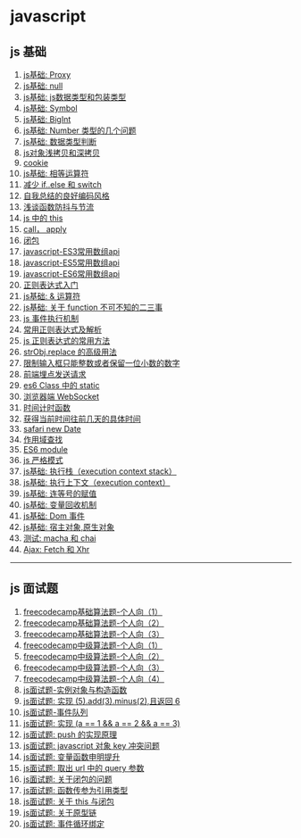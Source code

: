 <!--
 * @Descripttion: js 文章列表
 * @Author: tom-z(spirit108@foxmail.com)
 * @Date: 2019-12-06 08:47:59
 * @LastEditors: tom-z(spirit108@foxmail.com)
 * @LastEditTime: 2021-02-13 21:41:31
 -->
# javascript
## js 基础
1. [js基础: Proxy](./2010/201004.md)
2. [js基础: null](./2011/201101.md)
3. [js基础: js数据类型和包装类型](./2011/201102.md)
4. [js基础: Symbol](./2011/201103.md)
5. [js基础: BigInt](./2011/201104.md)
6. [js基础: Number 类型的几个问题](./2011/201105.md)
7. [js基础: 数据类型判断](./2012/201201.md)
8. [js对象浅拷贝和深拷贝](./1811/181108.md)
9. [cookie](./1811/181109.md)
10. [js基础: 相等运算符](./2012/201206.md)
11. [减少 if..else 和 switch](./1901/190101.md)
12. [自我总结的良好编码风格](./1902/02.md)
13. [浅谈函数防抖与节流](./1902/190201.md)
14. [js 中的 this](./1902/09.md)
15. [call， apply](./1902/10.md)
16. [闭包](./1903/190301.md)
17. [javascript-ES3常用数组api](./1904/190401.md)
18. [javascript-ES5常用数组api](./1904/190402.md)
19. [javascript-ES6常用数组api](./1904/190403.md)
20. [正则表达式入门](./1904/190405.md)
21. [js基础: & 运算符](./2012/201209.md)
22. [js基础: 关于 function 不可不知的二三事](./2012/201204.md)
23. [js 事件执行机制](./1904/190407.md)
24. [常用正则表达式及解析](./1909/190901.md)
25. [js 正则表达式的常用方法](./1909/190902.md)
26. [strObj.replace 的高级用法](./1909/190903.md)
27. [限制输入框只能整数或者保留一位小数的数字](./1910/191001.md)
28. [前端埋点发送请求](./1912/191201.md)
29. [es6 Class 中的 static](./1912/191202.md)
30. [浏览器端 WebSocket](./2002/200201.md)
31. [时间计时函数](./2002/200202.md)
32. [获得当前时间往前几天的具体时间](./2002/200203.md)
33. [safari new Date](./2008/200801.md)
34. [作用域查找](./2010/201001.md)
35. [ES6 module](./2010/201002.md)
36. [js 严格模式](./2010/201003.md)
37. [js基础: 执行栈（execution context stack）](./2012/201202.md)
38. [js基础: 执行上下文（execution context）](./2012/201203.md)
39. [js基础: 连等号的赋值](./2012/201210.md)
40. [js基础: 变量回收机制](./2012/201211.md)
41. [js基础: Dom 事件](./2012/201213.md)
42. [js基础: 宿主对象,原生对象](./2101/210102.md)
43. [测试: macha 和 chai ](./2101/210103.md)
44. [Ajax: Fetch 和 Xhr](./2101/210104.md)

------

## js 面试题
1. [freecodecamp基础算法题-个人向（1）](./1811/181101.md)
2. [freecodecamp基础算法题-个人向（2）](./1811/181102.md)
3. [freecodecamp基础算法题-个人向（3）](./1811/181103.md)
4. [freecodecamp中级算法题-个人向（1）](./1811/181104.md)
5. [freecodecamp中级算法题-个人向（2）](./1811/181105.md)
6. [freecodecamp中级算法题-个人向（3）](./1811/181106.md)
7. [freecodecamp中级算法题-个人向（4）](./1811/181107.md)
8. [js面试题-实例对象与构造函数](./1904/190404.md)
9. [js面试题: 实现 (5).add(3).minus(2),且返回 6](./2012/201205.md)
10. [js面试题-事件队列](./1812/181201.md)
11. [js面试题: 实现 (a == 1 && a == 2 && a == 3)](./2012/201207.md)
12. [js面试题: push 的实现原理](./2012/201208.md)
13. [js面试题: javascript 对象 key 冲突问题](./1904/190406.md)
14. [js面试题: 变量函数申明提升](./2012/201212.md)
15. [js面试题: 取出 url 中的 query 参数](./2012/201214.md)
16. [js面试题: 关于闭包的问题](./2012/201215.md)
17. [js面试题: 函数传参为引用类型](./2012/201216.md)
18. [js面试题: 关于 this 与闭包](./2012/201217.md)
19. [js面试题: 关于原型链](./2012/201218.md)
20. [js面试题: 事件循环绑定](./2101/210101.md)